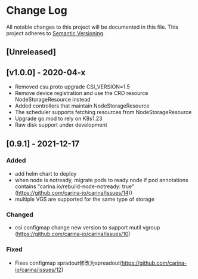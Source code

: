 # Change Log

All notable changes to this project will be documented in this file.
This project adheres to [Semantic Versioning](https://www.opencarina.io).

## [Unreleased]

## [v1.0.0] - 2020-04-x

- Removed csu.proto upgrade CSI_VERSION=1.5
- Remove device registration and use the CRD resource NodeStorageResource instead
- Added controllers that maintain NodeStorageResource
- The scheduler supports fetching resources from NodeStorageResource
- Upgrade go.mod to rely on K8s1.23
- Raw disk support under development

## [0.9.1] - 2021-12-17

### Added

- add helm chart to deploy
- when node is notready, migrate pods to ready node if pod annotations contains "carina.io/rebuild-node-notready: true" (<https://github.com/carina-io/carina/issues/14>))
- multiple VGS are supported for the same type of storage


### Changed

- csi configmap change new version to support mutil vgroup (https://github.com/carina-io/carina/issues/10)

### Fixed

- Fixes configmap  spradout修改为spreadout(<https://github.com/carina-io/carina/issues/12>)


